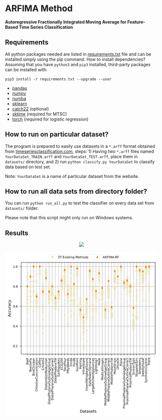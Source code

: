 # ARFIMA Method 

**Autoregressive Fractionally Integrated Moving Average for Feature-Based Time Series Classification**

## Requirements
All python packages needed are listed in [requirements.txt](requirements.txt) file  and can be installed simply using the pip command. How to install dependencies? Assuming that you have `python3` and `pip3` installed, third-party packages can be installed with:

```
pip3 install -r requirements.txt --upgrade --user
```

* [pandas](https://pandas.pydata.org/)
* [numpy](https://numpy.org/)
* [numba](http://numba.pydata.org/) 
* [sklearn](https://scikit-learn.org/stable/)
* [catch22](https://github.com/chlubba/catch22) (optional)
* [sktime](https://github.com/alan-turing-institute/sktime) (required for MTSC)
* [torch](https://pytorch.org/) (required for logistic regression)

## How to run on particular dataset?

The program is prepared to easily use datasets in a `*.arff` format obtained from [timeseriesclassification.com](http://timeseriesclassification.com), steps: 1) Having two `*.arff` files named `YourDataSet_TRAIN.arff` and `YourDataSet_TEST.arff`, place them in `datasets/` directory, and 2) run `python classify.py YourDataSet` to classify data based on test set.

Note: `YourDataSet` is a name of particular dataset from the website.

## How to run all data sets from directory folder?

You can run `python run_all.py` to test the classifier on every data set from `datasets/` folder.

Please note that this script might only run on Windows systems.

## Results
<p align="center">
  <img src="figure/comparison.eps"/>
</p>

<p align="center">
  <img src="figure/comparison.png"/>
</p>
